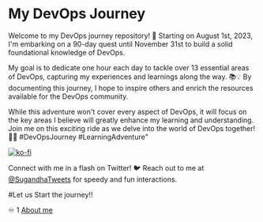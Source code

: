 # My DevOps Journey



Welcome to my DevOps journey repository! 🚀 Starting on August 1st, 2023, I'm embarking on a 90-day quest until November 31st to build a solid foundational knowledge of DevOps.

My goal is to dedicate one hour each day to tackle over 13 essential areas of DevOps, capturing my experiences and learnings along the way. 📚💡 By documenting this journey, I hope to inspire others and enrich the resources available for the DevOps community.

While this adventure won't cover every aspect of DevOps, it will focus on the key areas I believe will greatly enhance my learning and understanding. Join me on this exciting ride as we delve into the world of DevOps together! 🎢🤖 #DevOpsJourney #LearningAdventure"

[![ko-fi](https://ko-fi.com/img/githubbutton_sm.svg)](ko-fi.com/sugandhavs95)

Connect with me in a flash on Twitter! 🐦 Reach out to me at [@SugandhaTweets](https://twitter.com/SugandhTweets) for speedy and fun interactions.


#Let us Start the journey!!

♾️ 1 [About me](DevOps-Intro.md)

